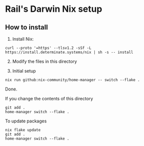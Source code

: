 # Rail's Darwin Nix setup

## How to install

1. Install Nix:

```shell
curl --proto '=https' --tlsv1.2 -sSf -L https://install.determinate.systems/nix | sh -s -- install
```

2. Modify the files in this directory

3. Initial setup

```shell
nix run github:nix-community/home-manager -- switch --flake .
```

Done.

If you change the contents of this directory

```shell
git add .
home-manager switch --flake .
```

To update packages

```shell
nix flake update
git add .
home-manager switch --flake .
```
